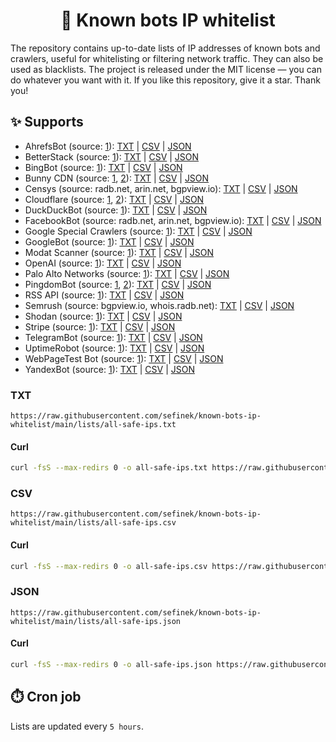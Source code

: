 <h1 align="center">📑 Known bots IP whitelist</h1>
The repository contains up-to-date lists of IP addresses of known bots and crawlers, useful for whitelisting or filtering network traffic.
They can also be used as blacklists. The project is released under the MIT license — you can do whatever you want with it.
If you like this repository, give it a star. Thank you!

## ✨ Supports
- AhrefsBot (source: [1](https://api.ahrefs.com/v3/public/crawler-ips)): [TXT](https://raw.githubusercontent.com/sefinek/known-bots-ip-whitelist/main/lists/ahrefsbot/ips.txt) | [CSV](https://raw.githubusercontent.com/sefinek/known-bots-ip-whitelist/main/lists/ahrefsbot/ips.csv) | [JSON](https://raw.githubusercontent.com/sefinek/known-bots-ip-whitelist/main/lists/ahrefsbot/ips.json)
- BetterStack (source: [1](https://uptime.betterstack.com/ips.txt)): [TXT](https://raw.githubusercontent.com/sefinek/known-bots-ip-whitelist/main/lists/betterstack/ips.txt) | [CSV](https://raw.githubusercontent.com/sefinek/known-bots-ip-whitelist/main/lists/betterstack/ips.csv) | [JSON](https://raw.githubusercontent.com/sefinek/known-bots-ip-whitelist/main/lists/betterstack/ips.json)
- BingBot (source: [1](https://www.bing.com/toolbox/bingbot.json)): [TXT](https://raw.githubusercontent.com/sefinek/known-bots-ip-whitelist/main/lists/bingbot/ips.txt) | [CSV](https://raw.githubusercontent.com/sefinek/known-bots-ip-whitelist/main/lists/bingbot/ips.csv) | [JSON](https://raw.githubusercontent.com/sefinek/known-bots-ip-whitelist/main/lists/bingbot/ips.json)
- Bunny CDN (source: [1](https://api.bunny.net/system/edgeserverlist/plain), [2](https://api.bunny.net/system/edgeserverlist/ipv6)): [TXT](https://raw.githubusercontent.com/sefinek/known-bots-ip-whitelist/main/lists/bunnycdn/ips.txt) | [CSV](https://raw.githubusercontent.com/sefinek/known-bots-ip-whitelist/main/lists/bunnycdn/ips.csv) | [JSON](https://raw.githubusercontent.com/sefinek/known-bots-ip-whitelist/main/lists/bunnycdn/ips.json)
- Censys (source: radb.net, arin.net, bgpview.io): [TXT](https://raw.githubusercontent.com/sefinek/known-bots-ip-whitelist/main/lists/censys/ips.txt) | [CSV](https://raw.githubusercontent.com/sefinek/known-bots-ip-whitelist/main/lists/censys/ips.csv) | [JSON](https://raw.githubusercontent.com/sefinek/known-bots-ip-whitelist/main/lists/censys/ips.json)
- Cloudflare (source: [1](https://www.cloudflare.com/ips-v4), [2](https://www.cloudflare.com/ips-v6)): [TXT](https://raw.githubusercontent.com/sefinek/known-bots-ip-whitelist/main/lists/cloudflare/ips.txt) | [CSV](https://raw.githubusercontent.com/sefinek/known-bots-ip-whitelist/main/lists/cloudflare/ips.csv) | [JSON](https://raw.githubusercontent.com/sefinek/known-bots-ip-whitelist/main/lists/cloudflare/ips.json)
- DuckDuckBot (source: [1](https://raw.githubusercontent.com/duckduckgo/duckduckgo-help-pages/master/_docs/results/duckduckbot.md)): [TXT](https://raw.githubusercontent.com/sefinek/known-bots-ip-whitelist/main/lists/duckduckbot/ips.txt) | [CSV](https://raw.githubusercontent.com/sefinek/known-bots-ip-whitelist/main/lists/duckduckbot/ips.csv) | [JSON](https://raw.githubusercontent.com/sefinek/known-bots-ip-whitelist/main/lists/duckduckbot/ips.json)
- FacebookBot (source: radb.net, arin.net, bgpview.io): [TXT](https://raw.githubusercontent.com/sefinek/known-bots-ip-whitelist/main/lists/facebookbot/ips.txt) | [CSV](https://raw.githubusercontent.com/sefinek/known-bots-ip-whitelist/main/lists/facebookbot/ips.csv) | [JSON](https://raw.githubusercontent.com/sefinek/known-bots-ip-whitelist/main/lists/facebookbot/ips.json)
- Google Special Crawlers (source: [1](https://developers.google.com/search/apis/ipranges/special-crawlers.json)): [TXT](https://raw.githubusercontent.com/sefinek/known-bots-ip-whitelist/main/lists/google-special-crawlers/ips.txt) | [CSV](https://raw.githubusercontent.com/sefinek/known-bots-ip-whitelist/main/lists/google-special-crawlers/ips.csv) | [JSON](https://raw.githubusercontent.com/sefinek/known-bots-ip-whitelist/main/lists/google-special-crawlers/ips.json)
- GoogleBot (source: [1](https://developers.google.com/static/search/apis/ipranges/googlebot.json)): [TXT](https://raw.githubusercontent.com/sefinek/known-bots-ip-whitelist/main/lists/googlebot/ips.txt) | [CSV](https://raw.githubusercontent.com/sefinek/known-bots-ip-whitelist/main/lists/googlebot/ips.csv) | [JSON](https://raw.githubusercontent.com/sefinek/known-bots-ip-whitelist/main/lists/googlebot/ips.json)
- Modat Scanner (source: [1](https://github.com/sefinek/known-bots-ip-whitelist/blob/main/custom/modat.txt)): [TXT](https://raw.githubusercontent.com/sefinek/known-bots-ip-whitelist/main/lists/modat/ips.txt) | [CSV](https://raw.githubusercontent.com/sefinek/known-bots-ip-whitelist/main/lists/modat/ips.csv) | [JSON](https://raw.githubusercontent.com/sefinek/known-bots-ip-whitelist/main/lists/modat/ips.json)
- OpenAI (source: [1](https://raw.githubusercontent.com/FabrizioCafolla/openai-crawlers-ip-ranges/main/openai/openai-ip-ranges-all.txt)): [TXT](https://raw.githubusercontent.com/sefinek/known-bots-ip-whitelist/main/lists/openai/ips.txt) | [CSV](https://raw.githubusercontent.com/sefinek/known-bots-ip-whitelist/main/lists/openai/ips.csv) | [JSON](https://raw.githubusercontent.com/sefinek/known-bots-ip-whitelist/main/lists/openai/ips.json)
- Palo Alto Networks (source: [1](https://gist.githubusercontent.com/sefinek/6ebd61da62a82b1ea6bae4e21c4a1719/raw/palo-alto.ips)): [TXT](https://raw.githubusercontent.com/sefinek/known-bots-ip-whitelist/main/lists/paloaltonetworks/ips.txt) | [CSV](https://raw.githubusercontent.com/sefinek/known-bots-ip-whitelist/main/lists/paloaltonetworks/ips.csv) | [JSON](https://raw.githubusercontent.com/sefinek/known-bots-ip-whitelist/main/lists/paloaltonetworks/ips.json)
- PingdomBot (source: [1](https://my.pingdom.com/probes/ipv4), [2](https://my.pingdom.com/probes/ipv6)): [TXT](https://raw.githubusercontent.com/sefinek/known-bots-ip-whitelist/main/lists/pingdombot/ips.txt) | [CSV](https://raw.githubusercontent.com/sefinek/known-bots-ip-whitelist/main/lists/pingdombot/ips.csv) | [JSON](https://raw.githubusercontent.com/sefinek/known-bots-ip-whitelist/main/lists/pingdombot/ips.json)
- RSS API (source: [1](https://rssapi.net/ips.txt)): [TXT](https://raw.githubusercontent.com/sefinek/known-bots-ip-whitelist/main/lists/rssapi/ips.txt) | [CSV](https://raw.githubusercontent.com/sefinek/known-bots-ip-whitelist/main/lists/rssapi/ips.csv) | [JSON](https://raw.githubusercontent.com/sefinek/known-bots-ip-whitelist/main/lists/rssapi/ips.json)
- Semrush (source: bgpview.io, whois.radb.net): [TXT](https://raw.githubusercontent.com/sefinek/known-bots-ip-whitelist/main/lists/semrush/ips.txt) | [CSV](https://raw.githubusercontent.com/sefinek/known-bots-ip-whitelist/main/lists/semrush/ips.csv) | [JSON](https://raw.githubusercontent.com/sefinek/known-bots-ip-whitelist/main/lists/semrush/ips.json)
- Shodan (source: [1](https://gist.githubusercontent.com/sefinek/c4a0630324412447cacab94cbccdd58e/raw/shodan.ips)): [TXT](https://raw.githubusercontent.com/sefinek/known-bots-ip-whitelist/main/lists/shodan/ips.txt) | [CSV](https://raw.githubusercontent.com/sefinek/known-bots-ip-whitelist/main/lists/shodan/ips.csv) | [JSON](https://raw.githubusercontent.com/sefinek/known-bots-ip-whitelist/main/lists/shodan/ips.json)
- Stripe (source: [1](https://stripe.com/files/ips/ips_webhooks.txt)): [TXT](https://raw.githubusercontent.com/sefinek/known-bots-ip-whitelist/main/lists/stripewebhook/ips.txt) | [CSV](https://raw.githubusercontent.com/sefinek/known-bots-ip-whitelist/main/lists/stripewebhook/ips.csv) | [JSON](https://raw.githubusercontent.com/sefinek/known-bots-ip-whitelist/main/lists/stripewebhook/ips.json)
- TelegramBot (source: [1](https://core.telegram.org/resources/cidr.txt)): [TXT](https://raw.githubusercontent.com/sefinek/known-bots-ip-whitelist/main/lists/telegrambot/ips.txt) | [CSV](https://raw.githubusercontent.com/sefinek/known-bots-ip-whitelist/main/lists/telegrambot/ips.csv) | [JSON](https://raw.githubusercontent.com/sefinek/known-bots-ip-whitelist/main/lists/telegrambot/ips.json)
- UptimeRobot (source: [1](https://uptimerobot.com/inc/files/ips/IPv4andIPv6.txt)): [TXT](https://raw.githubusercontent.com/sefinek/known-bots-ip-whitelist/main/lists/uptimerobot/ips.txt) | [CSV](https://raw.githubusercontent.com/sefinek/known-bots-ip-whitelist/main/lists/uptimerobot/ips.csv) | [JSON](https://raw.githubusercontent.com/sefinek/known-bots-ip-whitelist/main/lists/uptimerobot/ips.json)
- WebPageTest Bot (source: [1](https://www.webpagetest.org/addresses.php?f=json)): [TXT](https://raw.githubusercontent.com/sefinek/known-bots-ip-whitelist/main/lists/webpagetestbot/ips.txt) | [CSV](https://raw.githubusercontent.com/sefinek/known-bots-ip-whitelist/main/lists/webpagetestbot/ips.csv) | [JSON](https://raw.githubusercontent.com/sefinek/known-bots-ip-whitelist/main/lists/webpagetestbot/ips.json)
- YandexBot (source: [1](https://yandex.com/ips)): [TXT](https://raw.githubusercontent.com/sefinek/known-bots-ip-whitelist/main/lists/yandexbot/ips.txt) | [CSV](https://raw.githubusercontent.com/sefinek/known-bots-ip-whitelist/main/lists/yandexbot/ips.csv) | [JSON](https://raw.githubusercontent.com/sefinek/known-bots-ip-whitelist/main/lists/yandexbot/ips.json)


### TXT
```text
https://raw.githubusercontent.com/sefinek/known-bots-ip-whitelist/main/lists/all-safe-ips.txt
```
#### Curl
```bash
curl -fsS --max-redirs 0 -o all-safe-ips.txt https://raw.githubusercontent.com/sefinek/known-bots-ip-whitelist/main/lists/all-safe-ips.txt
```

### CSV
```text
https://raw.githubusercontent.com/sefinek/known-bots-ip-whitelist/main/lists/all-safe-ips.csv
```
#### Curl
```bash
curl -fsS --max-redirs 0 -o all-safe-ips.csv https://raw.githubusercontent.com/sefinek/known-bots-ip-whitelist/main/lists/all-safe-ips.csv
```

### JSON
```text
https://raw.githubusercontent.com/sefinek/known-bots-ip-whitelist/main/lists/all-safe-ips.json
```
#### Curl
```bash
curl -fsS --max-redirs 0 -o all-safe-ips.json https://raw.githubusercontent.com/sefinek/known-bots-ip-whitelist/main/lists/all-safe-ips.json
```


## ⏱️ Cron job
Lists are updated every `5 hours`.
